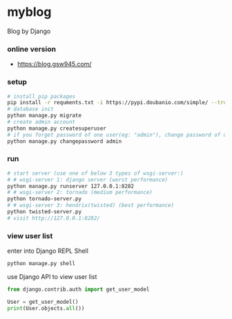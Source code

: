# myblog
Blog by Django

### online version
- https://blog.gsw945.com/

### setup
```bash
# install pip packages
pip install -r requments.txt -i https://pypi.doubanio.com/simple/ --trusted-host pypi.doubanio.com
# database init
python manage.py migrate
# create admin account
python manage.py createsuperuser
# if you forget password of one user(eg: "admin"), change password of user "admin"
python manage.py changepassword admin
```

### run
```bash
# start server (use one of below 3 types of wsgi-server:)
# # wsgi-server 1: django server (worst performance)
python manage.py runserver 127.0.0.1:8282
# # wsgi-server 2: tornado (medium performance)
python tornado-server.py
# # wsgi-server 3: hendrix(twisted) (best performance)
python twisted-server.py
# visit http://127.0.0.1:8282/
```

### view user list
enter into Django REPL Shell
```bash
python manage.py shell
```
use Django API to view user list
```python
from django.contrib.auth import get_user_model

User = get_user_model()
print(User.objects.all())
```